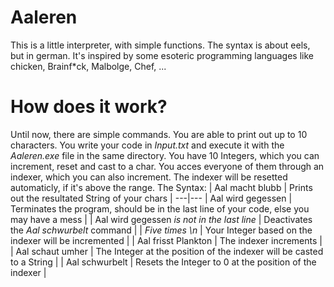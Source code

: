 # Aaleren
This is a little interpreter, with simple functions. The syntax is about eels, but in german. It's inspired by some esoteric programming languages like chicken, Brainf*ck, Malbolge, Chef, ...

# How does it work?
Until now, there are simple commands. You are able to print out up to 10 characters. You write your code in *Input.txt* and execute it with the *Aaleren.exe* file in the same directory. You have 10 Integers, which you can increment, reset and cast to a char. You acces everyone of them through an indexer, which you can also increment. The indexer will be resetted automaticly, if it's above the range.
The Syntax:
| Aal macht blubb | Prints out the resultated String of your chars |
---|---
| Aal wird gegessen | Terminates the program, should be in the last line of your code, else you may have a mess |
| Aal wird gegessen *is not in the last line* | Deactivates the *Aal schwurbelt* command |
| *Five times \n* | Your Integer based on the indexer will be incremented |
| Aal frisst Plankton | The indexer increments |
| Aal schaut umher | The Integer at the position of the indexer will be casted to a String |
| Aal schwurbelt | Resets the Integer to 0 at the position of the indexer |